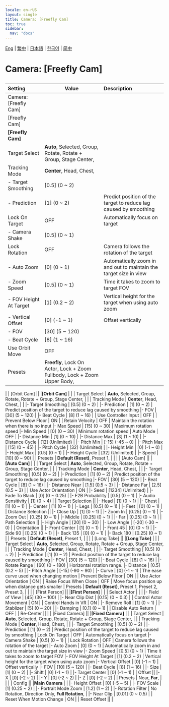 ```yaml
---
locale: en-rUS
layout: single
title: Camera: [Freefly Cam]
toc: true
sidebar:
  nav: "docs"
---
```

[Eng](/dancexr/menu/2025.4/scene/motion_select) | [繁中](/tw/dancexr/menu/2025.4/scene/motion_select) | [日本語](/jp/dancexr/menu/2025.4/scene/motion_select) | [한국어](/kr/dancexr/menu/2025.4/scene/motion_select) | [简中](/zh/dancexr/menu/2025.4/scene/motion_select)

# Camera: [Freefly Cam]

## 

| Setting | Value | Description |
| :--- | --- | :--- |
| Camera: [Freefly Cam] || 
| [Freefly Cam] || 
|**[Freefly Cam]** | | 
| Target Select | **Auto**, Selected, Group, Rotate, Rotate + Group, Stage Center,  |  |
| Tracking Mode | **Center**, Head, Chest,  |  |
|- Target Smoothing | [0.5] (0 ~ 2) | 
|- Prediction | [1] (0 ~ 2) | Predict position of the target to reduce lag caused by smoothing
| Lock On Target | OFF | Automatically focus on target
|- Camera Shake | [0.5] (0 ~ 1) | 
| Lock Rotation | OFF | Camera follows the rotation of the target
|- Auto Zoom | [0] (0 ~ 1) | Automatically zoom in and out to maintain the target size in view
|- Zoom Speed | [0.5] (0 ~ 1) | Time it takes to zoom to target FOV
|- FOV Height At Target | [1] (0.2 ~ 2) | Vertical height for the target when using auto zoom
|- Vertical Offset | [0] (-1 ~ 1) | Offset vertically
|- FOV | [30] (5 ~ 120) | 
|- Beat Cycle | [8] (1 ~ 16) | 
| Use Orbit Move | OFF | 
| Presets | **Freefly**, Lock On Actor, Lock + Zoom Fullbody, Lock + Zoom Upper Body,  |  |
|
| [Orbit Cam] || 
|**[Orbit Cam]** | | 
| Target Select | **Auto**, Selected, Group, Rotate, Rotate + Group, Stage Center,  |  |
| Tracking Mode | **Center**, Head, Chest,  |  |
|- Target Smoothing | [0.5] (0 ~ 2) | 
|- Prediction | [1] (0 ~ 2) | Predict position of the target to reduce lag caused by smoothing
|- FOV | [30] (5 ~ 120) | 
|- Beat Cycle | [8] (1 ~ 16) | 
| Use Controller Input | OFF | 
| Prevent Below Floor | ON | 
| Retain Velocity | OFF | Maintain the rotation when there is no input
|- Max Speed | [15] (0 ~ 30) | Maximum rotation speed
|- Min Speed | [0] (0 ~ 30) | Minimum rotation speed
| Auto Mode | OFF | 
|- Distance Min | [1] (0 ~ 10) | 
|- Distance Max | [3] (1 ~ 10) | 
|- Distance Cycle | [12] (Unlimited) | 
|- Pitch Min | [-15] (-45 ~ 0) | 
|- Pitch Max | [15] (0 ~ 45) | 
|- Pitch Cycle | [32] (Unlimited) | 
|- Height Min | [0] (-1 ~ 0) | 
|- Height Max | [0.5] (0 ~ 1) | 
|- Height Cycle | [32] (Unlimited) | 
|- Speed | [10] (0 ~ 90) | 
| Presets | **Default (Reset)**, Preset 1,  |  |
|
| [Auto Cam] || 
|**[Auto Cam]** | | 
| Target Select | **Auto**, Selected, Group, Rotate, Rotate + Group, Stage Center,  |  |
| Tracking Mode | **Center**, Head, Chest,  |  |
|- Target Smoothing | [0.5] (0 ~ 2) | 
|- Prediction | [1] (0 ~ 2) | Predict position of the target to reduce lag caused by smoothing
|- FOV | [30] (5 ~ 120) | 
|- Beat Cycle | [8] (1 ~ 16) | 
|- Distance Near | [1.5] (0.5 ~ 3) | 
|- Distance Far | [2.5] (0.5 ~ 3) | 
| Use Actor Orientation | ON | 
|- Seed | [1234] (Unlimited) | 
|- Fade To Black | [0] (0 ~ 0.25) | 
|- F2B Probability | [0.5] (0 ~ 1) | 
|- Audio Sensitivity | [1] (0 ~ 4) | 
| Target Selection || 
|- Head | [1] (0 ~ 1) | 
|- Chest | [1] (0 ~ 1) | 
|- Center | [1] (0 ~ 1) | 
|- Legs | [0.5] (0 ~ 1) | 
|- Feet | [0] (0 ~ 1) | 
| Distance Selection || 
|- Close Up | [1] (0 ~ 1) | 
|- Zoom In | [0.25] (0 ~ 1) | 
|- Zoom Out | [0.25] (0 ~ 1) | 
|- Middle | [0.25] (0 ~ 1) | 
|- Far | [0.25] (0 ~ 1) | 
| Path Selection || 
|- High Angle | [20] (0 ~ 30) | 
|- Low Angle | [-20] (-30 ~ 0) | 
| Orientation || 
|- Front Center | [1] (0 ~ 1) | 
|- Front 45 | [0] (0 ~ 1) | 
|- Side 90 | [0.25] (0 ~ 1) | 
|- Back 135 | [0] (0 ~ 1) | 
|- Back 180 | [0.25] (0 ~ 1) | 
| Presets | **Default (Reset)**, Preset 1,  |  |
|
| [Long Take] || 
|**[Long Take]** | | 
| Target Select | **Auto**, Selected, Group, Rotate, Rotate + Group, Stage Center,  |  |
| Tracking Mode | **Center**, Head, Chest,  |  |
|- Target Smoothing | [0.5] (0 ~ 2) | 
|- Prediction | [1] (0 ~ 2) | Predict position of the target to reduce lag caused by smoothing
|- FOV | [30] (5 ~ 120) | 
|- Beat Cycle | [8] (1 ~ 16) | 
|- Rotate Range | [60] (0 ~ 180) | Horizontal rotation range.
|- Distance | [0.5] (0.2 ~ 5) | 
|- Pitch Angle | [-15] (-90 ~ 90) | 
|- Curve | [0] (-1 ~ 1) | The ease curve used when changing motion
| Prevent Below Floor | ON | 
| Use Actor Orientation | ON | 
| Raise Focus When Close | OFF | Move focus position up when distance gets smaller
| Presets | **Default (Reset)**, Preset 1, Preset 2, Preset 3,  |  |
|
| [First Person] || 
|**[First Person]** | | 
| Select Actor |  |  |
|- Field of View | [45] (30 ~ 100) | 
|- Near Clip Dist | [0.15] (0 ~ 0.3) | 
| Control Actor Movement | ON | 
| Control Hands in VR | ON | 
|- Remove Roll | [1] (0 ~ 1) | 
|- Stablizer | [5] (0 ~ 20) | 
|- Damping | [0.1] (0 ~ 1) | 
| Disable Auto Return | OFF | 
| Re-Center || 
|
| [Fixed Camera] || 
|**[Fixed Camera]** | | 
| Target Select | **Auto**, Selected, Group, Rotate, Rotate + Group, Stage Center,  |  |
| Tracking Mode | **Center**, Head, Chest,  |  |
|- Target Smoothing | [0.5] (0 ~ 2) | 
|- Prediction | [1] (0 ~ 2) | Predict position of the target to reduce lag caused by smoothing
| Lock On Target | OFF | Automatically focus on target
|- Camera Shake | [0.5] (0 ~ 1) | 
| Lock Rotation | OFF | Camera follows the rotation of the target
|- Auto Zoom | [0] (0 ~ 1) | Automatically zoom in and out to maintain the target size in view
|- Zoom Speed | [0.5] (0 ~ 1) | Time it takes to zoom to target FOV
|- FOV Height At Target | [1] (0.2 ~ 2) | Vertical height for the target when using auto zoom
|- Vertical Offset | [0] (-1 ~ 1) | Offset vertically
|- FOV | [10] (5 ~ 120) | 
|- Beat Cycle | [8] (1 ~ 16) | 
|- Size | [1] (0 ~ 2) | 
|- Shift | [0] (-1 ~ 1) | 
|- Target Center | [0] (-1 ~ 1) | 
| Offset || 
|- X | [0] (-2 ~ 2) | 
|- Y | [0] (-2 ~ 2) | 
|- Z | [0] (-2 ~ 2) | 
| Presets | Near, **Far**,  |  |
|
| Config || 
|**Main Camera** | | 
|- Height Offset | [0] (-5 ~ 5) | 
|- FOV Scale | [1] (0.25 ~ 2) | 
|- Portrait Mode Zoom | [1.2] (1 ~ 2) | 
|- Rotation Filter | No Rotation, Direction Only, **Full Rotation**,  | 
|- Near Clip | [0.01] (0 ~ 0.5) | 
| Reset When Motion Change | ON | 
| Reset Offset || 
|
